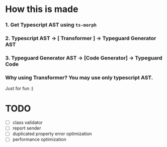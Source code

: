 # How this is made

### 1. Get Typescript AST using `ts-morph`

### 2. Typescript AST -> [ Transformer ] -> Typeguard Generator AST

### 3. Typeguard Generator AST -> [Code Generator] -> Typeguard Code

### Why using Transformer? You may use only typescript AST.

Just for fun :)

# TODO

-   [ ] class validator
-   [ ] report sender
-   [ ] duplicated property error optimization
-   [ ] performance optimization
